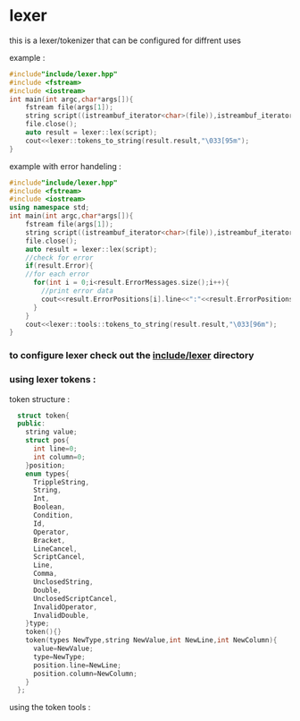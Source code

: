 # lexer

this is a lexer/tokenizer that can be configured for diffrent uses

example :
```cpp
#include"include/lexer.hpp"
#include <fstream>
#include <iostream>
int main(int argc,char*args[]){
    fstream file(args[1]);
    string script((istreambuf_iterator<char>(file)),istreambuf_iterator<char>());
    file.close();
    auto result = lexer::lex(script);
    cout<<lexer::tokens_to_string(result.result,"\033[95m");
}

```

example with error handeling :

```cpp
#include"include/lexer.hpp"
#include <fstream>
#include <iostream>
using namespace std;
int main(int argc,char*args[]){
    fstream file(args[1]);
    string script((istreambuf_iterator<char>(file)),istreambuf_iterator<char>());
    file.close();
    auto result = lexer::lex(script);
    //check for error
    if(result.Error){
    //for each error
      for(int i = 0;i<result.ErrorMessages.size();i++){
        //print error data
        cout<<result.ErrorPositions[i].line<<":"<<result.ErrorPositions[i].column<<"\t"<<result.ErrorMessages[i]<<endl;
      }
    }
    cout<<lexer::tools::tokens_to_string(result.result,"\033[96m");
}

```

### to configure lexer check out the **[include/lexer](/include/lexer)** directory

### using lexer tokens :

token structure :

```cpp
  struct token{
  public:
    string value;
    struct pos{
      int line=0;
      int column=0;
    }position;
    enum types{
      TrippleString,
      String,
      Int,
      Boolean,
      Condition,
      Id,
      Operator,
      Bracket,
      LineCancel,
      ScriptCancel,
      Line,
      Comma,
      UnclosedString,
      Double,
      UnclosedScriptCancel,
      InvalidOperator,
      InvalidDouble,
    }type;
    token(){}
    token(types NewType,string NewValue,int NewLine,int NewColumn){
      value=NewValue;
      type=NewType;
      position.line=NewLine;
      position.column=NewColumn;
    }
  };

```

using the token tools : 



